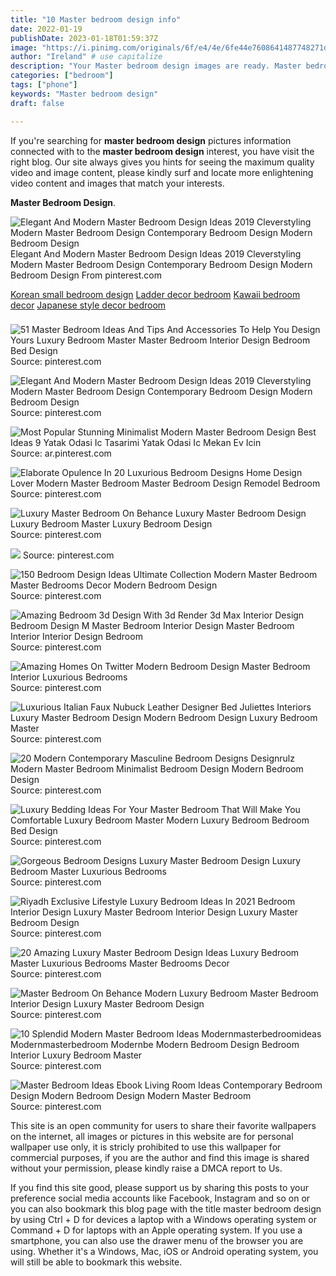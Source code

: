 ```yaml
---
title: "10 Master bedroom design info"
date: 2022-01-19
publishDate: 2023-01-18T01:59:37Z
image: "https://i.pinimg.com/originals/6f/e4/4e/6fe44e7608641487748271dd993661f8.jpg"
author: "Ireland" # use capitalize
description: "Your Master bedroom design images are ready. Master bedroom design are a topic that is being searched for and liked by netizens now. You can Download the Master bedroom design files here. Find and Download all royalty-free photos."
categories: ["bedroom"]
tags: ["phone"]
keywords: "Master bedroom design"
draft: false

---
```


If you're searching for **master bedroom design** pictures information connected with to the **master bedroom design** interest, you have visit the right  blog.  Our site always  gives you  hints  for seeing  the maximum  quality video and image  content, please kindly surf and locate more enlightening video content and images  that match your interests.

**Master Bedroom Design**. 

![Elegant And Modern Master Bedroom Design Ideas 2019 Cleverstyling Modern Master Bedroom Design Contemporary Bedroom Design Modern Bedroom Design](https://i.pinimg.com/736x/c6/24/b3/c624b3c86e98a213a59181bbfe4fab6f.jpg "Elegant And Modern Master Bedroom Design Ideas 2019 Cleverstyling Modern Master Bedroom Design Contemporary Bedroom Design Modern Bedroom Design")
Elegant And Modern Master Bedroom Design Ideas 2019 Cleverstyling Modern Master Bedroom Design Contemporary Bedroom Design Modern Bedroom Design From pinterest.com

[Korean small bedroom design](/korean-small-bedroom-design/)
[Ladder decor bedroom](/ladder-decor-bedroom/)
[Kawaii bedroom decor](/kawaii-bedroom-decor/)
[Japanese style decor bedroom](/japanese-style-decor-bedroom/)



### 

 


![51 Master Bedroom Ideas And Tips And Accessories To Help You Design Yours Luxury Bedroom Master Master Bedroom Interior Design Bedroom Bed Design](https://i.pinimg.com/originals/39/d8/b8/39d8b8d4037a1c1acc02d3183398eab4.jpg "51 Master Bedroom Ideas And Tips And Accessories To Help You Design Yours Luxury Bedroom Master Master Bedroom Interior Design Bedroom Bed Design")
Source: pinterest.com

 

![Elegant And Modern Master Bedroom Design Ideas 2019 Cleverstyling Modern Master Bedroom Design Contemporary Bedroom Design Modern Bedroom Design](https://i.pinimg.com/736x/c6/24/b3/c624b3c86e98a213a59181bbfe4fab6f.jpg "Elegant And Modern Master Bedroom Design Ideas 2019 Cleverstyling Modern Master Bedroom Design Contemporary Bedroom Design Modern Bedroom Design")
Source: pinterest.com

 

![Most Popular Stunning Minimalist Modern Master Bedroom Design Best Ideas 9 Yatak Odasi Ic Tasarimi Yatak Odasi Ic Mekan Ev Icin](https://i.pinimg.com/originals/26/b3/2f/26b32fb5a01e9ac0ef997c919794ce1d.jpg "Most Popular Stunning Minimalist Modern Master Bedroom Design Best Ideas 9 Yatak Odasi Ic Tasarimi Yatak Odasi Ic Mekan Ev Icin")
Source: ar.pinterest.com

 

![Elaborate Opulence In 20 Luxurious Bedroom Designs Home Design Lover Modern Master Bedroom Master Bedroom Design Remodel Bedroom](https://i.pinimg.com/originals/95/4c/ef/954cef0fb053313e441cdaea4e419382.jpg "Elaborate Opulence In 20 Luxurious Bedroom Designs Home Design Lover Modern Master Bedroom Master Bedroom Design Remodel Bedroom")
Source: pinterest.com

 

![Luxury Master Bedroom On Behance Luxury Master Bedroom Design Luxury Bedroom Master Luxury Bedroom Design](https://i.pinimg.com/originals/83/96/0b/83960b468ab8d211c79a45c9dccf5a3e.jpg "Luxury Master Bedroom On Behance Luxury Master Bedroom Design Luxury Bedroom Master Luxury Bedroom Design")
Source: pinterest.com

 

![](https://i.pinimg.com/736x/38/d2/ae/38d2ae0b959f0e9444e70863723deab4.jpg "")
Source: pinterest.com

 

![150 Bedroom Design Ideas Ultimate Collection Modern Master Bedroom Master Bedrooms Decor Modern Bedroom Design](https://i.pinimg.com/originals/e1/2a/cc/e12acc90d586990d654f683501fa5a2e.jpg "150 Bedroom Design Ideas Ultimate Collection Modern Master Bedroom Master Bedrooms Decor Modern Bedroom Design")
Source: pinterest.com

 

![Amazing Bedroom 3d Design With 3d Render 3d Max Interior Design Bedroom Design M Master Bedroom Interior Design Master Bedroom Interior Interior Design Bedroom](https://i.pinimg.com/originals/ba/86/95/ba869560f4014fece6c6502330a99244.jpg "Amazing Bedroom 3d Design With 3d Render 3d Max Interior Design Bedroom Design M Master Bedroom Interior Design Master Bedroom Interior Interior Design Bedroom")
Source: pinterest.com

 

![Amazing Homes On Twitter Modern Bedroom Design Master Bedroom Interior Luxurious Bedrooms](https://i.pinimg.com/originals/d1/34/6d/d1346d7a63f7ca0532f74adf98e6f196.jpg "Amazing Homes On Twitter Modern Bedroom Design Master Bedroom Interior Luxurious Bedrooms")
Source: pinterest.com

 

![Luxurious Italian Faux Nubuck Leather Designer Bed Juliettes Interiors Luxury Master Bedroom Design Modern Bedroom Design Luxury Bedroom Master](https://i.pinimg.com/736x/53/0a/80/530a809765a4b8c60cd31c633b416218.jpg "Luxurious Italian Faux Nubuck Leather Designer Bed Juliettes Interiors Luxury Master Bedroom Design Modern Bedroom Design Luxury Bedroom Master")
Source: pinterest.com

 

![20 Modern Contemporary Masculine Bedroom Designs Designrulz Modern Master Bedroom Minimalist Bedroom Design Modern Bedroom Design](https://i.pinimg.com/originals/66/3d/fb/663dfbfc5fc7e59e4979ceccd581d1ac.jpg "20 Modern Contemporary Masculine Bedroom Designs Designrulz Modern Master Bedroom Minimalist Bedroom Design Modern Bedroom Design")
Source: pinterest.com

 

![Luxury Bedding Ideas For Your Master Bedroom That Will Make You Comfortable Luxury Bedroom Master Modern Luxury Bedroom Bedroom Bed Design](https://i.pinimg.com/originals/bc/7d/b7/bc7db79afb7ff14b80645377f6f89b6a.jpg "Luxury Bedding Ideas For Your Master Bedroom That Will Make You Comfortable Luxury Bedroom Master Modern Luxury Bedroom Bedroom Bed Design")
Source: pinterest.com

 

![Gorgeous Bedroom Designs Luxury Master Bedroom Design Luxury Bedroom Master Luxurious Bedrooms](https://i.pinimg.com/originals/57/8f/16/578f161bb26cfb6eba26c9fade42170f.jpg "Gorgeous Bedroom Designs Luxury Master Bedroom Design Luxury Bedroom Master Luxurious Bedrooms")
Source: pinterest.com

 

![Riyadh Exclusive Lifestyle Luxury Bedroom Ideas In 2021 Bedroom Interior Design Luxury Master Bedroom Interior Design Luxury Master Bedroom Design](https://i.pinimg.com/736x/cc/1d/f9/cc1df9958013406267064a934924ba84.jpg "Riyadh Exclusive Lifestyle Luxury Bedroom Ideas In 2021 Bedroom Interior Design Luxury Master Bedroom Interior Design Luxury Master Bedroom Design")
Source: pinterest.com

 

![20 Amazing Luxury Master Bedroom Design Ideas Luxury Bedroom Master Luxurious Bedrooms Master Bedrooms Decor](https://i.pinimg.com/originals/8c/e4/f2/8ce4f2367481e366cdfa699fd57f9dac.jpg "20 Amazing Luxury Master Bedroom Design Ideas Luxury Bedroom Master Luxurious Bedrooms Master Bedrooms Decor")
Source: pinterest.com

 

![Master Bedroom On Behance Modern Luxury Bedroom Master Bedroom Interior Design Luxury Master Bedroom Design](https://i.pinimg.com/originals/21/46/ec/2146ec35fd99d4b10d0de215163f8cda.png "Master Bedroom On Behance Modern Luxury Bedroom Master Bedroom Interior Design Luxury Master Bedroom Design")
Source: pinterest.com

 

![10 Splendid Modern Master Bedroom Ideas Modernmasterbedroomideas Modernmasterbedroom Modernbe Modern Bedroom Design Bedroom Interior Luxury Bedroom Master](https://i.pinimg.com/originals/77/4d/4f/774d4f13cbcb51549b39f359a24456e6.jpg "10 Splendid Modern Master Bedroom Ideas Modernmasterbedroomideas Modernmasterbedroom Modernbe Modern Bedroom Design Bedroom Interior Luxury Bedroom Master")
Source: pinterest.com

 

![Master Bedroom Ideas Ebook Living Room Ideas Contemporary Bedroom Design Modern Bedroom Design Modern Master Bedroom](https://i.pinimg.com/originals/6f/e4/4e/6fe44e7608641487748271dd993661f8.jpg "Master Bedroom Ideas Ebook Living Room Ideas Contemporary Bedroom Design Modern Bedroom Design Modern Master Bedroom")
Source: pinterest.com

 

This site is an open community for users to share their favorite wallpapers on the internet, all images or pictures in this website are for personal wallpaper use only, it is stricly prohibited to use this wallpaper for commercial purposes, if you are the author and find this image is shared without your permission, please kindly raise a DMCA report to Us.

If you find this site good, please support us by sharing this posts to your preference social media accounts like Facebook, Instagram and so on or you can also bookmark this blog page with the title master bedroom design by using Ctrl + D for devices a laptop with a Windows operating system or Command + D for laptops with an Apple operating system. If you use a smartphone, you can also use the drawer menu of the browser you are using. Whether it's a Windows, Mac, iOS or Android operating system, you will still be able to bookmark this website.
